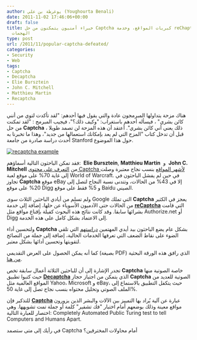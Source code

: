 ```yaml
---
author: يوغرطة بن علي (Youghourta Benali)
date: 2011-11-02 17:46:06+00:00
draft: false
title: خبراء أمنيون يتمكنون من حل Captcha كبريات المواقع، وخدمة reChaptcha  تصمد أمام
  الهجمات
type: post
url: /2011/11/popular-captcha-defeated/
categories:
- Security
- Web
tags:
- Captcha
- Decaptcha
- Elie Bursztein
- John C. Mitchell
- Matthieu Martin
- Recaptcha
---
```


هناك مزحة يتداولها المبرمجون عادة والتي يقول فيها أحدهم: "لقد تأكدت لتوي من أنني كائن بشري" ، فيسأله أحدهم باستغراب: "وكيف ذلك؟"، فيجيب المبرمج : "لقد تمكنت من حل **Captcha** ، ذلك يعني أني كائن بشري". أعتقد أن هذه المزحة لن تصمد طويلا قبل أن تدخل كتاب "المزح التي لم يعد بإمكانك استعمالها من جديد"، وهذا ما تخبرنا به أحدث دراسة صادرة من جامعة Stanford حول هذا الموضوع.




[![recaptcha example](http://www.it-scoop.com/wp-content/uploads/2011/11/recaptcha-example.gif)
](http://www.it-scoop.com/wp-content/uploads/2011/11/recaptcha-example.gif)




فقد تمكن الباحثون التالية أسماؤهم:  **Elie Bursztein**, **Matthieu Martin**  و  **John C. Mitchell** من [التعرف على محتوى Captcha لأشهر المواقع](http://elie.im/publication/text-based-captcha-strengths-and-weaknesses) بنسب نجاح معتبرة وصلت إلى غاية 70% على موقع لعبة World of Warcraft. في حين لم يفشل الباحثون في تجاوز **Captcha** موقع eBay إلا في 43% من الحالات، وتتدنى نسبة النجاح لتصل إلى 20% على موقع Digg و 5% فقط على موقع Baidu الصيني.




ولم تسلم من أيادي الباحثين الثلاث سوى Google التي تملك **Captcha** يعجز في الكثير من الحالات حتى الآدميون الأسوياء عن حلها، إضافة إلى خدمة **[reCaptcha](http://www.google.com/recaptcha)** التي قامت بشرائها سابقا. وقد كانت نتائج هذه البحوث كفيلة بإقناع مواقع مثل Authorize.net أو Digg إلى الاعتماد بشكل كامل على هذه الخدمة.




ولتحسين أداء **Captcha** بشكل عام يضع الباحثون بيد أيدي المهتمين [دراستهم](http://cdn.ly.tl/publications/text-based-captcha-strengths-and-weaknesses.pdf) التي تلقي الضوء على نقاط الضعف التي تعرفها الخدمات الحالية، إضافة إلى جملة من النصائح لتقويتها وتحسين أدائها بشكل معتبر.




كما أنه يمكن الحصول على العرض التقديمي (بصيغة PDF) الذي رافق هذه الورقة البحثية [من هنا](http://cdn.ly.tl/publications/text-captcha-strenghts-and-weaknesses-ccs-2011-slides.pdf).




تجدر الإشارة إلى أن للباحثين الثلاثة أعمال سابقة تخص **Captcha** خاصة الصوتية منها حيث كتبوا تطبيق **[Decaptcha](http://news.stanford.edu/news/2011/may/captcha-security-flaw-052311.html)** الذي يتمكن من اجتياز حجاز **Captcha** الصوتية للعديد من المواقع العالمية مثل Yahoo، Microsoft و eBay، حيث يتكفل التطبيق بالاستماع إلى الملف الصوتي وتحليل محتواه بنسب نجاح تصل إلى غاية 50%.




للتذكير فإن **[Captcha](http://en.wikipedia.org/wiki/CAPTCHA)** عبارة عن آلية يُراد بها التمييز بين الآلات والبشر الذين يزورون مواقع معينة وذلك بوضعهم أمام اختبار "فك تشفير" كلمة أو جملة تمت تشويهها. وهي اختصار للعبارة التالية: Completely Automated Public Turing test to tell Computers and Humans Apart.




في رأيك إلى متى ستصمد Captcha أمام محاولات المخترقين؟



